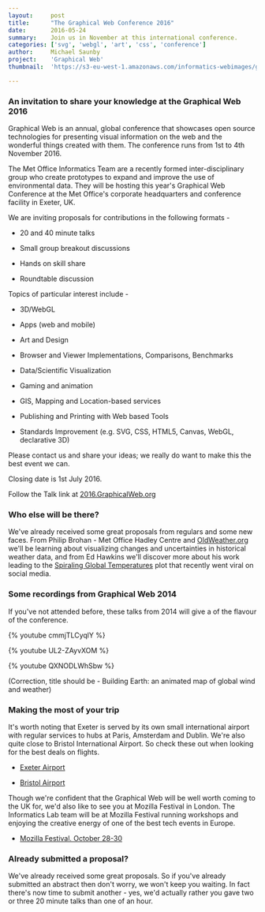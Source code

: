 ```yaml
---
layout:     post
title:      "The Graphical Web Conference 2016"
date:       2016-05-24
summary:    Join us in November at this international conference.
categories: ['svg', 'webgl', 'art', 'css', 'conference']
author: 	Michael Saunby
project:    'Graphical Web'
thumbnail:  'https://s3-eu-west-1.amazonaws.com/informatics-webimages/graphical-web-thumb.jpg'

---
```


### An invitation to share your knowledge at the Graphical Web 2016

Graphical Web is an annual, global conference that showcases open source technologies for presenting visual information on the web and the wonderful things created with them. The conference runs from 1st to 4th November 2016.

The Met Office Informatics Team are a recently formed inter-disciplinary group who create prototypes to expand and improve the use of environmental data. They will be hosting this year's Graphical Web Conference at the Met Office's corporate headquarters and conference facility in Exeter, UK.  

We are inviting proposals for contributions in the following formats -

* 20 and 40 minute talks

* Small group breakout discussions

* Hands on skill share

* Roundtable discussion

Topics of particular interest include -

* 3D/WebGL

* Apps (web and mobile)

* Art and Design

* Browser and Viewer Implementations, Comparisons, Benchmarks

* Data/Scientific Visualization

* Gaming and animation

* GIS, Mapping and Location-based services

* Publishing and Printing with Web based Tools

* Standards Improvement (e.g. SVG, CSS, HTML5, Canvas, WebGL, declarative 3D)

Please contact us and share your ideas; we really do want to make this the best event we can.

Closing date is 1st July 2016.

Follow the Talk link at [2016.GraphicalWeb.org](http://2016.graphicalweb.org/)

### Who else will be there?

We've already received some great proposals from regulars and some new faces. From Philip Brohan - Met Office Hadley Centre and [OldWeather.org](http://www.oldweather.org) we'll be learning about visualizing changes and uncertainties in historical weather data, and from Ed Hawkins we'll discover more about his work leading to the [Spiraling Global Temperatures](http://www.climate-lab-book.ac.uk/2016/spiralling-global-temperatures/) plot that recently went viral on social media.

### Some recordings from Graphical Web 2014

If you've not attended before, these talks from 2014 will give a of the flavour of the conference.

{% youtube cmmjTLCyqlY %}

{% youtube UL2-ZAyvXOM %}

{% youtube QXNODLWhSbw %}

(Correction, title should be - Building Earth: an animated map of global wind and weather)

### Making the most of your trip

It's worth noting that Exeter is served by its own small international airport with regular services to hubs at Paris, Amsterdam and Dublin.  We're also quite close to Bristol International Airport. So check these out when looking for the best deals on flights.

* [Exeter Airport](http://www.exeter-airport.co.uk/scheduled-flights#country44)

* [Bristol Airport](http://www.bristolairport.co.uk/where-can-i-fly)

Though we're confident that the Graphical Web will be well worth coming to the UK for, we'd also like to see you at Mozilla Festival in London.  The Informatics Lab team will be at Mozilla Festival running workshops and enjoying the creative energy of one of the best tech events in Europe.

* [Mozilla Festival. October 28-30](https://mozillafestival.org/)

### Already submitted a proposal?

We've already received some great proposals. So if you've already submitted an abstract then don't worry, we won't keep you waiting. In fact there's now time to submit another - yes, we'd actually rather you gave two or three 20 minute talks than one of an hour.
